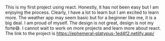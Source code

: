 This is my first project using react.
Honestly, it has not been easy but I am enjoying the process. Clearly, I have a lot to learn but I am excited to learn more.
The weather app may seem basic but for a beginner like me, it is a big deal. I am proud of myself.
The design is not great, design is not my forte😅.
I cannot wait to work on more projects and learn more about react.
The link to the project is https://ephemeral-platypus-1ed4f2.netlify.app/

